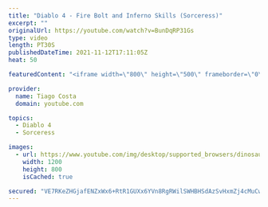 ```yaml
---
title: "Diablo 4 - Fire Bolt and Inferno Skills (Sorceress)"
excerpt: ""
originalUrl: https://youtube.com/watch?v=BunDqRP31Gs
type: video
length: PT30S
publishedDateTime: 2021-11-12T17:11:05Z
heat: 50

featuredContent: "<iframe width=\"800\" height=\"500\" frameborder=\"0\" src=\"https://www.youtube.com/embed/BunDqRP31Gs\" allow=\"accelerometer; autoplay; encrypted-media; gyroscope; picture-in-picture\" allowfullscreen></iframe>"

provider:
  name: Tiago Costa
  domain: youtube.com

topics:
  - Diablo 4
  - Sorceress

images:
  - url: https://www.youtube.com/img/desktop/supported_browsers/dinosaur.png
    width: 1200
    height: 800
    isCached: true

secured: "VE7RKeZHGjafENZxWx6+RtR1GUXx6YVn8RgRWilSWHBHSdAzSvHxmZj4cMuCwfqEVXg25JJbIMyjvMuBhaisTES5pt2imcH3hP2Nynq6xMqcBv/4hplIeLvo6MFG/LI8mLBSFima8lLKL38wFgilaccd1p2tndSu4hShUCP/AALvmSK8xr9NZurGcc3ceGKciVd6cHySDL5fiBcUR3XXYPKE8IL3Ii9TTp6W11z2KlESgjzPkbqcKlE5rwqUZzZcXOJ6WY8+XXAVSn/rjquJI89DEDzclcWYGJz8o2MhhVTTkEWAZve8BQm34gxKElL9uoXnzc04RCxz+vTFufmoQAWmfmH+L2/f1EKinK9JaLIkK9mycx6oD+mOcG+jmqXzScxMzqGmkIAAm6Ob29SW28+I+rU5qG4MxbnEEivuCmQ=;qXQofmXRQVMO36/514hGRA=="
---
```



